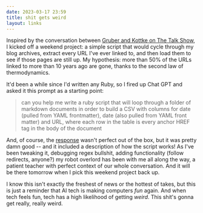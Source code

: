 ```yaml
---
date: 2023-03-17 23:59
title: shit gets weird
layout: links
---
```


Inspired by the conversation between [Gruber and Kottke on The Talk Show](https://daringfireball.net/thetalkshow/2023/03/11/ep-370), I kicked off a weekend project: a simple script that would cycle through my blog archives, extract every URL I've ever linked to, and then load them to see if those pages are still up. My hypothesis: more than 50% of the URLs linked to more than 10 years ago are gone, thanks to the second law of thermodynamics.

It'd been a while since I'd written any Ruby, so I fired up Chat GPT and asked it this prompt as a starting point:

> can you help me write a ruby script that will loop through a folder of markdown documents in order to build a CSV with columns for date (pulled from YAML frontmatter), date (also pulled from YAML front matter) and URL, where each row in the table is every anchor HREF tag in the body of the document

And, of course, the [response](https://gist.github.com/sippey/44b100e1d030a9e9f35783928636df11) wasn't perfect out of the box, but it was pretty damn good -- and it included a description of how the script works! As I've been tweaking it, debugging regex bullshit, adding functionality (follow redirects, anyone?) my robot overlord has been with me all along the way, a patient teacher with perfect context of our whole conversation. And it will be there tomorrow when I pick this weekend project back up. 

I know this isn't exactly the freshest of news or the hottest of takes, but this is just a reminder that AI tech is making computers *fun* again. And when tech feels fun, tech has a high likelihood of getting *weird*. This shit's gonna get really, really weird.